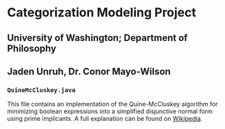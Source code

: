 # Categorization Modeling Project
## University of Washington; Department of Philosophy
## Jaden Unruh, Dr. Conor Mayo-Wilson

### `QuineMcCluskey.java`
This file contains an implementation of the Quine-McCluskey algorithm for minimizing boolean expressions into a simplified disjunctive normal form using prime implicants. A full explanation can be found on [Wikipedia](https://en.wikipedia.org/wiki/Quine%E2%80%93McCluskey_algorithm).
